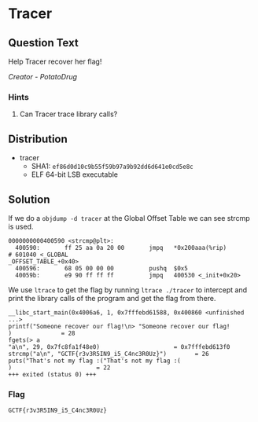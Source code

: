 # Tracer

## Question Text

Help Tracer recover her flag!

*Creator - PotatoDrug*

### Hints
1. Can Tracer trace library calls?

## Distribution
- tracer
    - SHA1: `ef86d0d10c9b55f59b97a9b92dd6d641e0cd5e8c`
    - ELF 64-bit LSB executable

## Solution
If we do a `objdump -d tracer` at the Global Offset Table we can see strcmp is used.

```
0000000000400590 <strcmp@plt>:
  400590:       ff 25 aa 0a 20 00       jmpq   *0x200aaa(%rip)        # 601040 <_GLOBAL
_OFFSET_TABLE_+0x40>
  400596:       68 05 00 00 00          pushq  $0x5
  40059b:       e9 90 ff ff ff          jmpq   400530 <_init+0x20>
```

We use `ltrace` to get the flag by running `ltrace ./tracer` to intercept and print the library calls of the program and get the flag from there.

```
__libc_start_main(0x4006a6, 1, 0x7fffebd61588, 0x400860 <unfinished ...>
printf("Someone recover our flag!\n> "Someone recover our flag!
)              = 28
fgets(> a
"a\n", 29, 0x7fc8fa1f48e0)                     = 0x7fffebd613f0
strcmp("a\n", "GCTF{r3v3R5IN9_i5_C4nc3R0Uz}")        = 26
puts("That's not my flag :("That's not my flag :(
)                        = 22
+++ exited (status 0) +++
```

### Flag
`GCTF{r3v3R5IN9_i5_C4nc3R0Uz}`
